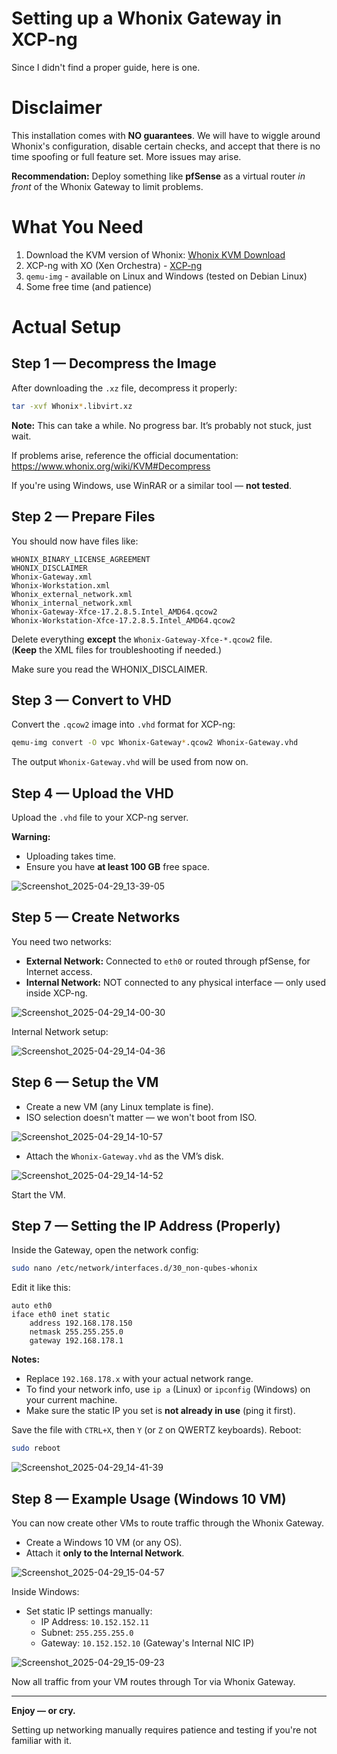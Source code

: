 # Setting up a Whonix Gateway in XCP-ng

Since I didn't find a proper guide, here is one.

# Disclaimer

This installation comes with **NO guarantees**.
We will have to wiggle around Whonix's configuration, disable certain checks, and accept that there is no time spoofing or full feature set.
More issues may arise.

**Recommendation:** Deploy something like **pfSense** as a virtual router *in front* of the Whonix Gateway to limit problems.

# What You Need

1. Download the KVM version of Whonix: [Whonix KVM Download](https://www.whonix.org/wiki/KVM#Download)
2. XCP-ng with XO (Xen Orchestra) - [XCP-ng](https://xcp-ng.org/)
3. `qemu-img` - available on Linux and Windows (tested on Debian Linux)
4. Some free time (and patience)

# Actual Setup

## Step 1 — Decompress the Image

After downloading the `.xz` file, decompress it properly:

```bash
tar -xvf Whonix*.libvirt.xz
```

**Note:** This can take a while. No progress bar. It’s probably not stuck, just wait.

If problems arise, reference the official documentation:  
https://www.whonix.org/wiki/KVM#Decompress

If you're using Windows, use WinRAR or a similar tool — **not tested**.

## Step 2 — Prepare Files

You should now have files like:

```
WHONIX_BINARY_LICENSE_AGREEMENT
WHONIX_DISCLAIMER
Whonix-Gateway.xml
Whonix-Workstation.xml
Whonix_external_network.xml
Whonix_internal_network.xml
Whonix-Gateway-Xfce-17.2.8.5.Intel_AMD64.qcow2
Whonix-Workstation-Xfce-17.2.8.5.Intel_AMD64.qcow2
```

Delete everything **except** the `Whonix-Gateway-Xfce-*.qcow2` file.  
(**Keep** the XML files for troubleshooting if needed.)

Make sure you read the WHONIX_DISCLAIMER.

## Step 3 — Convert to VHD

Convert the `.qcow2` image into `.vhd` format for XCP-ng:

```bash
qemu-img convert -O vpc Whonix-Gateway*.qcow2 Whonix-Gateway.vhd
```

The output `Whonix-Gateway.vhd` will be used from now on.

## Step 4 — Upload the VHD

Upload the `.vhd` file to your XCP-ng server.

**Warning:**
- Uploading takes time.
- Ensure you have **at least 100 GB** free space.

![Screenshot_2025-04-29_13-39-05](https://github.com/user-attachments/assets/119f56bb-255d-4449-b644-58804d3a20b7)

## Step 5 — Create Networks

You need two networks:

- **External Network:** Connected to `eth0` or routed through pfSense, for Internet access.
- **Internal Network:** NOT connected to any physical interface — only used inside XCP-ng.

![Screenshot_2025-04-29_14-00-30](https://github.com/user-attachments/assets/9492c0e0-daf3-48ae-83b8-cc1a92f33ba9)

Internal Network setup:

![Screenshot_2025-04-29_14-04-36](https://github.com/user-attachments/assets/98303a40-413e-4b3d-a39a-e30d45f10cd0)

## Step 6 — Setup the VM

- Create a new VM (any Linux template is fine).
- ISO selection doesn't matter — we won't boot from ISO.

![Screenshot_2025-04-29_14-10-57](https://github.com/user-attachments/assets/a39a1df8-5a72-4483-8bb0-e21e82494c32)

- Attach the `Whonix-Gateway.vhd` as the VM’s disk.

![Screenshot_2025-04-29_14-14-52](https://github.com/user-attachments/assets/d017ce4d-77e5-4b27-9217-c4375c740eac)

Start the VM.

## Step 7 — Setting the IP Address (Properly)


Inside the Gateway, open the network config:

```bash
sudo nano /etc/network/interfaces.d/30_non-qubes-whonix
```

Edit it like this:

```
auto eth0
iface eth0 inet static
    address 192.168.178.150
    netmask 255.255.255.0
    gateway 192.168.178.1 
```

**Notes:**
- Replace `192.168.178.x` with your actual network range.
- To find your network info, use `ip a` (Linux) or `ipconfig` (Windows) on your current machine.
- Make sure the static IP you set is **not already in use** (ping it first).

Save the file with `CTRL+X`, then `Y` (or `Z` on QWERTZ keyboards). Reboot:

```bash
sudo reboot
```

![Screenshot_2025-04-29_14-41-39](https://github.com/user-attachments/assets/bbe970d3-d8ed-49f5-8576-d73fbcbcb7bf)

## Step 8 — Example Usage (Windows 10 VM)

You can now create other VMs to route traffic through the Whonix Gateway.

- Create a Windows 10 VM (or any OS).
- Attach it **only to the Internal Network**.

![Screenshot_2025-04-29_15-04-57](https://github.com/user-attachments/assets/3cb5a40c-76c6-4272-89e1-f964260275a6)

Inside Windows:
- Set static IP settings manually:
  - IP Address: `10.152.152.11`
  - Subnet: `255.255.255.0`
  - Gateway: `10.152.152.10` (Gateway's Internal NIC IP)

![Screenshot_2025-04-29_15-09-23](https://github.com/user-attachments/assets/d5a0b6dd-1448-43a0-80af-c80de4a44b8d)

Now all traffic from your VM routes through Tor via Whonix Gateway.

---

**Enjoy — or cry.**

Setting up networking manually requires patience and testing if you're not familiar with it.
